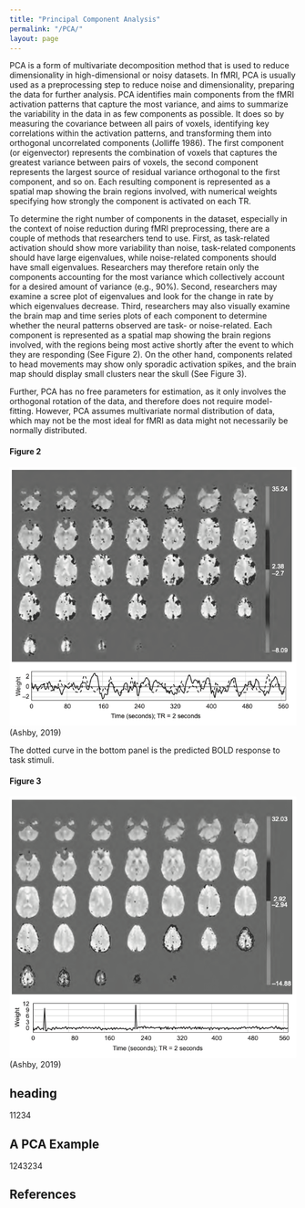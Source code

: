 ```yaml
---
title: "Principal Component Analysis"
permalink: "/PCA/"
layout: page
---
```


PCA is a form of multivariate decomposition method that is used to reduce dimensionality in high-dimensional or noisy datasets. In fMRI, PCA is usually used as a preprocessing step to reduce noise and dimensionality, preparing the data for further analysis. PCA identifies main components from the fMRI activation patterns that capture the most variance, and aims to summarize the variability in the data in as few components as possible. It does so by measuring the covariance between all pairs of voxels, identifying key correlations within the activation patterns, and transforming them into orthogonal uncorrelated components (Jolliffe 1986). The first component (or eigenvector) represents the combination of voxels that captures the greatest variance between pairs of voxels, the second component represents the largest source of residual variance orthogonal to the first component, and so on. Each resulting component is represented as a spatial map showing the brain regions involved, with numerical weights specifying how strongly the component is activated on each TR. 


To determine the right number of components in the dataset, especially in the context of noise reduction during fMRI preprocessing, there are a couple of methods that researchers tend to use. First, as task-related activation should show more variability than noise, task-related components should have large eigenvalues, while noise-related components should have small eigenvalues. Researchers may therefore retain only the components accounting for the most variance which collectively account for a desired amount of variance (e.g., 90%). Second, researchers may examine a scree plot of eigenvalues and look for the change in rate by which eigenvalues decrease. Third, researchers may also visually examine the brain map and time series plots of each component to determine whether the neural patterns observed are task- or noise-related. Each component is represented as a spatial map showing the brain regions involved, with the regions being most active shortly after the event to which they are responding (See Figure 2). On the other hand, components related to head movements may show only sporadic activation spikes, and the brain map should display small clusters near the skull (See Figure 3). 


Further, PCA has no free parameters for estimation, as it only involves the orthogonal rotation of the data, and therefore does not require model-fitting. However, PCA assumes multivariate normal distribution of data, which may not be the most ideal for fMRI as data might not necessarily be normally distributed. 

#### Figure 2
![PCA task component example](/assets/pcataskcomp.png)
(Ashby, 2019)

The dotted curve in the bottom panel is the predicted BOLD response to task stimuli.


#### Figure 3
![PCA noise component example](/assets/pcanoisecomp.png)
(Ashby, 2019)


## heading
11234

## A PCA Example
1243234

## References
